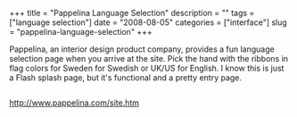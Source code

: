 +++
title = "Pappelina Language Selection"
description = ""
tags = ["language selection"]
date = "2008-08-05"
categories = ["interface"]
slug = "pappelina-language-selection"
+++


<p>Pappelina, an interior design product company, provides a fun language selection page when you arrive at the site. Pick the hand with the ribbons in flag colors for Sweden for Swedish or UK/US for English. I know this is just a Flash splash page, but it's functional and a pretty entry page.</p>
<div id="screens-full" class="clear"><div class="fullimg clear"><a href="//konigi.com/media/interface/pappelina-language-selection-1.png" class="group" rel="group" title="1. "><img src="//konigi.com/media/interface/pappelina-language-selection-1.png" alt="" class="img-responsive"></a></div></div>        
<p><a href="http://www.pappelina.com/site.htm">http://www.pappelina.com/site.htm</a></p>

